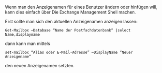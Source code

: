 Wenn man den Anzeigenamen für eines Benutzer ändern oder hinfügen will, kann dies einfach über Die Exchange Management Shell machen.

Erst sollte man sich den aktuellen Anzeigenamen anzeigen lassen:

```console
Get-Mailbox –Database “Name der Postfachdatenbank” |select Name,displayname
```

dann kann man mittels

```console
set-mailbox “Alias oder E-Mail-Adresse” –DisplayName “Neuer Anzeigename”
```

den neuen Anzeigenamen setzten.

